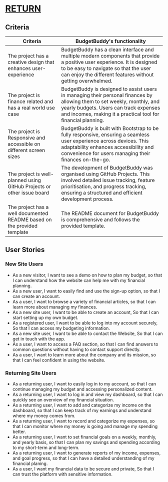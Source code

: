 # [RETURN](?tab=readme-ov-file#-documentation-index-legacy)
## Criteria

| Criteria                                                                | BudgetBuddy's functionality                                                                                                                                                                                                       |
| ----------------------------------------------------------------------- | --------------------------------------------------------------------------------------------------------------------------------------------------------------------------------------------------------------------------------- |
| The project has a creative design that enhances user-experience         | BudgetBuddy has a clean interface and multiple modern components that provide a positive user experience. It is designed to be easy to navigate so that the user can enjoy the different features without getting overwhelmed.    |
| The project is finance related and has a real world use case            | BudgetBuddy is designed to assist users in managing their personal finances by allowing them to set weekly, monthly, and yearly budgets. Users can track expenses and incomes, making it a practical tool for financial planning. |
| The project is Responsive and accessible on different screen sizes      | BudgetBuddy is built with Bootstrap to be fully responsive, ensuring a seamless user experience across devices. This adaptability enhances accessibility and convenience for users managing their finances on-the-go.             |
| The project is well-planned using GitHub Projects or other issue board  | The development of BudgetBuddy was organised using GitHub Projects. This involved detailed issue tracking, feature prioritisation, and progress tracking, ensuring a structured and efficient development process.                |
| The project has a well documented README based on the provided template | The README document for BudgetBuddy is comprehensive and follows the provided template.                                                                                                                                           |

## User Stories



### New Site Users

- As a new visitor, I want to see a demo on how to plan my budget, so that I can understand how the website can help me with my financial planning.
- As a new user, I want to easily find and use the sign-up option, so that I can create an account.
- As a user, I want to browse a variety of financial articles, so that I can learn more about managing my finances.
- As a new site user, I want to be able to create an account, So that I can start setting up my own budget.
- As a registered user, I want to be able to log into my account securely, So that I can access my budgeting information.
- As a new site user, I want to be able to contact the Website, So that I can get in touch with the app.
- As a user, I want to access a FAQ section, so that I can find answers to common questions without having to contact support directly.
- As a user, I want to learn more about the company and its mission, so that I can feel confident in using the website.

### Returning Site Users

- As a returning user, I want to easily log in to my account, so that I can continue managing my budget and accessing personalized content.
- As a returning user, I want to log in and view my dashboard, so that I can quickly see an overview of my financial situation.
- As a returning user, I want to add and categorize my income on the dashboard, so that I can keep track of my earnings and understand where my money comes from.
- As a returning user, I want to record and categorize my expenses, so that I can monitor where my money is going and manage my spending better.
- As a returning user, I want to set financial goals on a weekly, monthly, and yearly basis, so that I can plan my savings and spending according to my short-term and long-term.
- As a returning user, I want to generate reports of my income, expenses, and goal progress, so that I can have a detailed understanding of my financial planing.
- As a user, I want my financial data to be secure and private, So that I can trust the platform with sensitive information.

